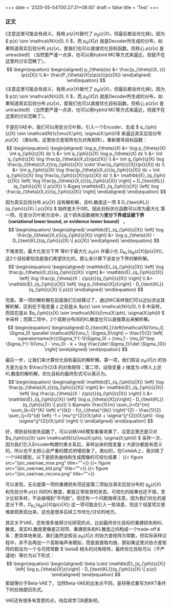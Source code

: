+++
date = '2025-05-04T00:27:21+08:00'
draft = false
title = 'Test'
+++

### 正文
(注意这里可能会有歧义，我用 $p(z|X)$替代了 $p_{\theta}(z|X)$，但最后都会优化掉)。因为 $ p(z) \sim \mathcal{N}(z|0, I) $，而 $p_{\theta}(X|z)$ 就是Decoder所生成的分布，如果知道真实后验分布 $p(z|x)$，那我们也可以直接优化目标函数。但核心 $p(z|x)$ 是untracble的 （当然更严谨一点讲，也可以用hybird MC等方式来逼近，但就不在这里的讨论范畴了）。
$$
\begin{equation}
\begin{aligned}
p_{\theta}(x) &= \frac{p_{\theta}(X, z)}{p(z|X)} \\
    &= \frac{P_{\theta}(X|z)p(z)}{p(z|X)}
\end{aligned}
\end{equation}
$$
(注意这里可能会有歧义，我用 $p(z|X)$替代了 $p_{\theta}(z|X)$，但最后都会优化掉)。因为 $ p(z) \sim \mathcal{N}(z|0, I) $，而 $p_{\theta}(X|z)$ 就是Decoder所生成的分布，如果知道真实后验分布 $p(z|x)$，那我们也可以直接优化目标函数。但核心 $p(z|x)$ 是untracble的 （当然更严谨一点讲，也可以用hybird MC等方式来逼近，但就不在这里的讨论范畴了）。

于是在VAE中，我们可以用变分贝叶斯，引入一个Encoder，生成 $ q_{\phi}(z|X) \sim \mathcal{N}(z|\mu(X;\phi), \sigma(X;\phi)I)$ 来逼近真实后验分布 $p(z|X)$ （类似地，这里协方差矩阵也为对角矩阵）。重新推导目标函数：
$$
\begin{equation}
\begin{aligned}
\log p_{\theta}(X) &= \log p_{\theta}(X) \int q_{\phi}(z|X) dz \\
    &= \int q_{\phi}(z|X) \log p_{\theta}(X) dz \\ 
    &= \int q_{\phi}(z|X) \log \frac{p_{\theta}(X,z)}{p(z|X)}  \\ 
    &= \int q_{\phi}(z|X) \log \frac{p_{\theta}(X,z)}{q_{\phi}(z|X)} \cdot \frac{q_{\phi}(z|X)}{p(z|X)} dz \\
    &= \int q_{\phi}(z|X) \log \frac{p_{\theta}(X,z)}{q_{\phi}(z|X)} dz +  \int q_{\phi}(z|X) \log \frac{q_{\phi}(z|X)}{p(z|X)} dz \\
    &= \mathbb{E}_{q_{\phi}(z|X)} \left[ \log \frac{p_{\theta}(X,z)}{q_{\phi}(z|X)} \right] + D_{\text{KL}}(q_{\phi}(z|X) \| p(z|X)) \\
    &\geq \mathbb{E}_{q_{\phi}(z|X)} \left[ \log \frac{p_{\theta}(X,z)}{q_{\phi}(z|X)} \right]
\end{aligned}
\end{equation}
$$

因为真实后验分布 $p(z|X)$ 没有解析解，且KL散度这一项 $ D_{\text{KL}}(q_{\phi}(z|X) \| p(z|X)) $ 始终是大于0的，因此目标优化函数可以改为最大化 第一项。在变分贝叶斯方法中，这个损失函数被称为**变分下界或证据下界（variational lower bound, or evidence lower bound）** 。
$$
\begin{equation}
\begin{aligned}
\mathbb{E}_{q_{\phi}(z|X)} \left[ \log \frac{p_{\theta}(X,z)}{q_{\phi}(z|X)} \right] &= \log p_{\theta}(X) - D_{\text{KL}}(q_{\phi}(z|X) \| p(z|X))
\end{aligned}
\end{equation}
$$

不难发现，最大化变分下界 等价于最大化 $p_{\theta}(x)$ 并最小化 $D_{\text{KL}}(q_{\phi}(z|X) \| p(z|X))$，这2个目标都恰恰是我们希望优化的。那么来计算下该变分下界的解析解。
$$
\begin{equation}
\begin{aligned}
\mathbb{E}_{q_{\phi}(z|X)} \left[ \log \frac{p_{\theta}(X,z)}{q_{\phi}(z|X)} \right] &= \mathbb{E}_{q_{\phi}(z|X)} \left[ \log \frac{p_{\theta}(X｜z)p(z)}{q_{\phi}(z|X)} \right] \\
    &= \mathbb{E}_{q_{\phi}(z|X)} \left[ \log p_{\theta}(X|z)\right] - D_{\text{KL}}(q_{\phi}(z|X) \| p(z))
\end{aligned}
\end{equation}
$$

完美，第一项的解析解在前面我们已经算过了，通过MC采样我们可以近似求出其解析解，区别在于隐变量 $z$ 之前是从 $p(z) \sim \mathcal{N}(z|0, I) $ 中采样，而现在是从 $q_{\phi}(z|X) \sim \mathcal{N}(z|\mu(X;\phi), \sigma(X;\phi)I) $ 中采样；而第二项中，2个高斯分布间的KL散度也可以直接算出来解析解。
$$
\begin{equation}
\begin{aligned}
D_{\text{KL}}\left(\mathcal{N}(\mu_0, \Sigma_0) \parallel \mathcal{N}(\mu_1, \Sigma_1)\right) = \frac{1}{2} \left[
\operatorname{tr}(\Sigma_1^{-1}\Sigma_0) + (\mu_1 - \mu_0)^\top \Sigma_1^{-1}(\mu_1 - \mu_0) - k + \log \frac{\det \Sigma_1}{\det \Sigma_{0}} \right]
\end{aligned}
\end{equation}
$$

最后一步，让我们来计算优化目标最后的解析解。第一项，我们假设 $p_{\theta}(X|z)$ 的协方差为全为 $\frac{1}{2}$ 的对角矩阵；第二项，设隐变量 $z$ 维度为 $d$带入上述KL散度的解析解。优化目标的最终形式可以表示为。
$$
\begin{equation}
\begin{aligned}
\mathbb{E}_{q_{\phi}(z|X)} \left[ \log \frac{p_{\theta}(X,z)}{q_{\phi}(z|X)} \right] &= \mathbb{E}_{q_{\phi}(z|X)} \left[ \log \frac{p_{\theta}(X｜z)p(z)}{q_{\phi}(z|X)} \right] \\
    &= \mathbb{E}_{q_{\phi}(z|X)} \left[ \log p_{\theta}(X|z)\right] - D_{\text{KL}}(q_{\phi}(z|X) \| p(z)) \\
    &\propto \frac{1}{m} \sum_{i=0}^{m} \sum_{k=0}^{K} \left( x^{(k)} - f(z_i;\theta)^{(k)} \right)^{2} - \frac{1}{2} \sum_{j=0}^{d} \left( -1 +  \mu^{j^{2}}(X;\phi) + \sigma^{j^{2}}(X;\phi) -\log \sigma^{j^{2}}(X;\phi) \right) \\ 
\end{aligned}
\end{equation}
$$

好，得到目标损失函数了，可以训练VAE模型看看效果了，注意这里还是只对 $q_{\phi}(z|X) \sim \mathcal{N}(z|\mu(X;\phi), \sigma(X;\phi)I) $ 采样一次，因为我们引入Encoder构建约束关系后，采样出来的隐变量 $z$ 大部分都是有意义的，所以也不太担心会严重的模式坍塌现象了。类似的，在CelebA上，我训练了一个VAE模型，以下是损失曲线和生成图像的可视化结果：
{{< figure src="/pic_vae/vae_mse.png" title="">}}
{{< figure src="/pic_vae/vae_kld.png" title="">}}
{{< figure src="/pic_vae/vae_recons.png" title="">}}

可以发现，无论是第一项的重建损失项还是第二项拟合真实后验分布的 $q_{\phi}(z|X)$ 和先验分布 $p(z)$ 间的KL散度，都是正常收敛的状态。可视化的结果也还不错，至少比较多样，不会崩塌到“平均脸”。但还有一个问题值得注意，因为我们优化的是变分下界，$D_{\text{KL}}(q_{\phi}(z|X) \| p(z|X))$ 这一项可能会引入一些误差，但这个误差项又很难直观表现出来，这也是很多后续工作优化/讨论的地方。

其实关于VAE，还有很多值得讨论研究的点。比如最终优化目标的重建损失和KL散度，其实KL散度更像是正则项，重建损失和KL散度之间构成一个trade-off关系：更具体地来说，我们虽然会假设 $p_{\theta}(X|z)$ 的协方差矩阵为常数，但实际采样过程中，并不会再加一个高斯噪声来模拟，而是直接取均值，那如果这里对协方差矩阵的假设为一个与可控常数 $ \beta$ 相关的对角矩阵，最终优化目标可以（不严谨地）等价为以下形式：
$$
\begin{equation}
\begin{aligned}
\beta \cdot \mathbb{E}_{q_{\phi}(z|X)} \left[ \log p_{\theta}(X|z)\right] - D_{\text{KL}}(q_{\phi}(z|X) \| p(z)) 
\end{aligned}
\end{equation}
$$
那就等价于Beta-VAE了，当然Beta-VAE的出发点不同，是将等式重写为KKT条件下的拉格朗日形式。

VAE还有很多有意思的点，待后续学习&更新吧。